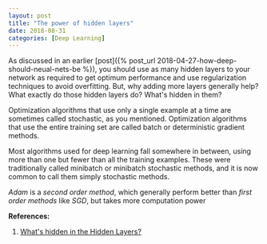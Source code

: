 ```yaml
---
layout: post
title: "The power of hidden layers"
date: 2018-08-31
categories: [Deep Learning]
---
```


As discussed in an earlier [post]({% post_url 2018-04-27-how-deep-should-neual-nets-be %}), you should use as many hidden layers to your network as required to get optimum performance and use regularization techniques to avoid overfitting. But, why adding more layers generally help? What exactly do those hidden layers do? What's hidden in them?


Optimization algorithms that use only a single example at a time are sometimes called stochastic, as you mentioned. Optimization algorithms that use the entire training set are called batch or deterministic gradient methods.

Most algorithms used for deep learning fall somewhere in between, using more than one but fewer than all the training examples. These were traditionally called minibatch or minibatch stochastic methods, and it is now common to call them simply stochastic methods.



*Adam* is a _second order method_, which generally perform better than _first order methods_ like *SGD*, but takes more computation power


**References:**  

1. [What's hidden in the Hidden Layers?](https://www.cs.cmu.edu/~dst/pubs/byte-hiddenlayer-1989.pdf)  
